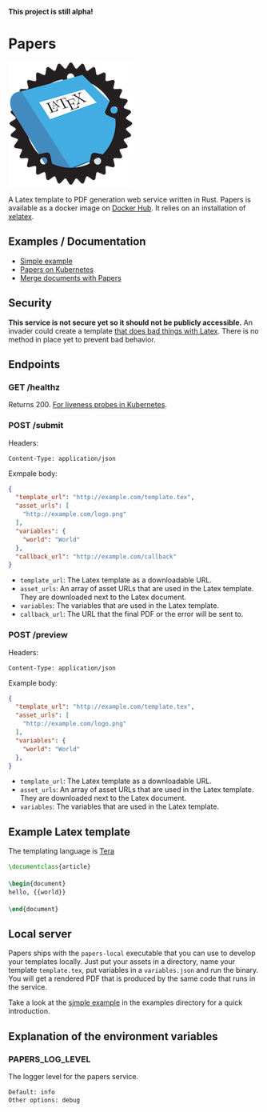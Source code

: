 **This project is still alpha!**

# Papers

![Papers Logo](logo.png)

A Latex template to PDF generation web service written in Rust. Papers is available as a docker image on [Docker Hub](https://hub.docker.com/r/store2be/pape-rs/). It relies on an installation of [xelatex](https://en.wikipedia.org/wiki/XeTeX).


## Examples / Documentation

* [Simple example](examples/simple)
* [Papers on Kubernetes](examples/kubernetes)
* [Merge documents with Papers](examples/concatenation)


## Security

**This service is not secure yet so it should not be publicly accessible.** An invader could create a template [that does bad things with Latex](http://www.lieberbiber.de/2017/03/05/arbitrary-code-execution-in-many-tex-distributions/). There is no method in place yet to prevent bad behavior.


## Endpoints

### GET /healthz

Returns 200. [For liveness probes in Kubernetes](https://kubernetes.io/docs/tasks/configure-pod-container/configure-liveness-readiness-probes/).


### POST /submit

Headers:

```
Content-Type: application/json
```

Exmpale body:

```json
{
  "template_url": "http://example.com/template.tex",
  "asset_urls": [
    "http://example.com/logo.png"
  ],
  "variables": {
    "world": "World"
  },
  "callback_url": "http://example.com/callback"
}
```

* `template_url`: The Latex template as a downloadable URL.
* `asset_urls`: An array of asset URLs that are used in the Latex template. They are downloaded next to the Latex document.
* `variables`: The variables that are used in the Latex template.
* `callback_url`: The URL that the final PDF or the error will be sent to.


### POST /preview

Headers:

```
Content-Type: application/json
```

Example body:

```json
{
  "template_url": "http://example.com/template.tex",
  "asset_urls": [
    "http://example.com/logo.png"
  ],
  "variables": {
    "world": "World"
  },
}
```

* `template_url`: The Latex template as a downloadable URL.
* `asset_urls`: An array of asset URLs that are used in the Latex template. They are downloaded next to the Latex document.
* `variables`: The variables that are used in the Latex template.


## Example Latex template

The templating language is [Tera](https://github.com/Keats/tera)

```latex
\documentclass{article}

\begin{document}
hello, {{world}}

\end{document}
```

## Local server

Papers ships with the `papers-local` executable that you can use to develop your templates locally. Just put your assets in a directory, name your template `template.tex`, put variables in a `variables.json` and run the binary. You will get a rendered PDF that is produced by the same code that runs in the service.

Take a look at the [simple example](examples/simple) in the examples directory for a quick introduction.

## Explanation of the environment variables

### PAPERS_LOG_LEVEL

The logger level for the papers service.

```
Default: info
Other options: debug
```
